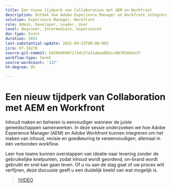```yaml
---
title: Een nieuw tijdperk van Collaboration met AEM en Workfront
description: Ontdek hoe Adobe Experience Manager en Workfront integreren om het maken van content, het beoordelen en goedkeuren ervan te vereenvoudigen. Leer hoe verbonden workflows teams helpen om sneller van ideeën naar levering te gaan terwijl de inhoud georganiseerd, on-brand en klaar voor introductie blijft.
solution: Experience Manager, Workfront
role: Admin, Developer, Leader, User
level: Beginner, Intermediate, Experienced
doc-type: Event
duration: 2852
last-substantial-update: 2025-09-23T00:00:00Z
jira: KT-19278
source-git-commit: b9260d090f173dc57a51a6ae082cc007058ebe37
workflow-type: tm+mt
source-wordcount: '137'
ht-degree: 0%

---
```



# Een nieuw tijdperk van Collaboration met AEM en Workfront

Inhoud maken en beheren is eenvoudiger wanneer de juiste gereedschappen samenwerken. In deze sessie onderzoeken we hoe Adobe Experience Manager (AEM) en Adobe Workfront kunnen integreren om het maken van inhoud, revisie en goedkeuring te vereenvoudigen, allemaal in één verbonden workflow.

Leer hoe teams kunnen overstappen van ideatie naar levering zonder de gebruikelijke knelpunten, zodat inhoud wordt geordend, on-brand wordt gebruikt en snel kan gaan leven. Of u nu aan de slag gaat of uw proces wilt verfijnen, deze discussie geeft u een duidelijk beeld van wat mogelijk is.

>[!VIDEO](https://video.tv.adobe.com/v/3475186/?learn=on&enablevpops)
